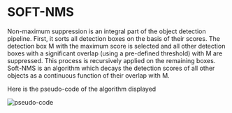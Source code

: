 # SOFT-NMS
Non-maximum suppression is an integral part of the object detection pipeline. First, it sorts all detection boxes on the basis of their scores. The detection box M with the maximum score is selected and all other detection boxes
with a significant overlap (using a pre-defined threshold) with M are suppressed. This process is recursively applied on the remaining boxes. Soft-NMS is an algorithm which decays the detection scores of all other objects
as a continuous function of their overlap with M.

Here is the pseudo-code of the algorithm displayed

![pseudo-code](https://user-images.githubusercontent.com/92929846/146601937-cc97a877-0439-40a7-abfc-69e47d45aa22.PNG)




